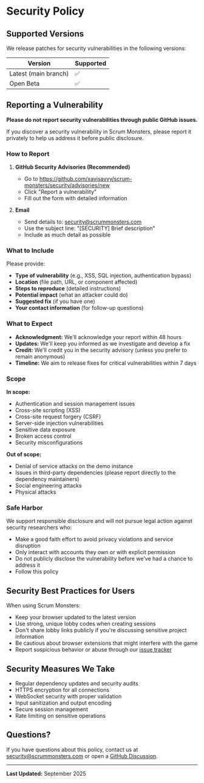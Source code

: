 # Security Policy

## Supported Versions

We release patches for security vulnerabilities in the following versions:

| Version | Supported          |
| ------- | ------------------ |
| Latest (main branch) | :white_check_mark: |
| Open Beta | :white_check_mark: |

## Reporting a Vulnerability

**Please do not report security vulnerabilities through public GitHub issues.**

If you discover a security vulnerability in Scrum Monsters, please report it privately to help us address it before public disclosure.

### How to Report

1. **GitHub Security Advisories (Recommended)**
   - Go to https://github.com/xavisavvy/scrum-monsters/security/advisories/new
   - Click "Report a vulnerability"
   - Fill out the form with detailed information

2. **Email**
   - Send details to: security@scrummonsters.com
   - Use the subject line: "[SECURITY] Brief description"
   - Include as much detail as possible

### What to Include

Please provide:

- **Type of vulnerability** (e.g., XSS, SQL injection, authentication bypass)
- **Location** (file path, URL, or component affected)
- **Steps to reproduce** (detailed instructions)
- **Potential impact** (what an attacker could do)
- **Suggested fix** (if you have one)
- **Your contact information** (for follow-up questions)

### What to Expect

- **Acknowledgment:** We'll acknowledge your report within 48 hours
- **Updates:** We'll keep you informed as we investigate and develop a fix
- **Credit:** We'll credit you in the security advisory (unless you prefer to remain anonymous)
- **Timeline:** We aim to release fixes for critical vulnerabilities within 7 days

### Scope

**In scope:**
- Authentication and session management issues
- Cross-site scripting (XSS)
- Cross-site request forgery (CSRF)
- Server-side injection vulnerabilities
- Sensitive data exposure
- Broken access control
- Security misconfigurations

**Out of scope:**
- Denial of service attacks on the demo instance
- Issues in third-party dependencies (please report directly to the dependency maintainers)
- Social engineering attacks
- Physical attacks

### Safe Harbor

We support responsible disclosure and will not pursue legal action against security researchers who:

- Make a good faith effort to avoid privacy violations and service disruption
- Only interact with accounts they own or with explicit permission
- Do not publicly disclose the vulnerability before we've had a chance to address it
- Follow this policy

## Security Best Practices for Users

When using Scrum Monsters:

- Keep your browser updated to the latest version
- Use strong, unique lobby codes when creating sessions
- Don't share lobby links publicly if you're discussing sensitive project information
- Be cautious about browser extensions that might interfere with the game
- Report suspicious behavior or abuse through our [issue tracker](https://github.com/xavisavvy/scrum-monsters/issues)

## Security Measures We Take

- Regular dependency updates and security audits
- HTTPS encryption for all connections
- WebSocket security with proper validation
- Input sanitization and output encoding
- Secure session management
- Rate limiting on sensitive operations

## Questions?

If you have questions about this policy, contact us at security@scrummonsters.com or open a [GitHub Discussion](https://github.com/xavisavvy/scrum-monsters/discussions).

---

**Last Updated:** September 2025
